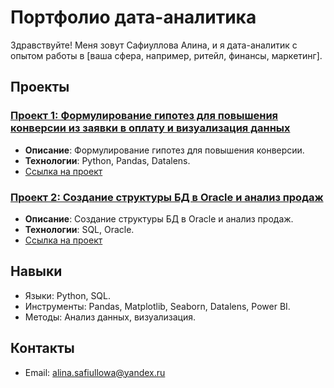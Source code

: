 # Портфолио дата-аналитика

Здравствуйте! Меня зовут Сафиуллова Алина, и я дата-аналитик с опытом работы в [ваша сфера, например, ритейл, финансы, маркетинг].

## Проекты

### [Проект 1: Формулирование гипотез для повышения конверсии из заявки в оплату и визуализация данных](projects/project1/)
- **Описание**: Формулирование гипотез для повышения конверсии.
- **Технологии**: Python, Pandas, Datalens.
- [Ссылка на проект](projects/project1/)

### [Проект 2: Создание структуры БД в Oracle и анализ продаж](projects/project2/)
- **Описание**: Создание структуры БД в Oracle и анализ продаж.
- **Технологии**: SQL, Oracle.
- [Ссылка на проект](projects/project2/)

## Навыки
- Языки: Python, SQL.
- Инструменты: Pandas, Matplotlib, Seaborn, Datalens, Power BI.
- Методы: Анализ данных, визуализация.

## Контакты
- Email: alina.safiullowa@yandex.ru
